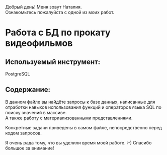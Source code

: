 <!DOCTYPE html>
<body>
                <span class="content__description">Добрый день! Меня зовут Наталия. <br/> Ознакомьтесь пожалуйста с одной из моих работ.</span>
                </nav>
            </div>
        </div>
        <div class="content__main">
            <h1 class="content__about-header">Работа с БД по прокату видеофильмов</h1>
            <div class="content__main-item">
                <div class="main-item__description">
                   <h2 class="content__subheader">Используемый инструмент:</h2>
                    <p>PostgreSQL</p>
                </div>
              <h2 class="content__subheader">Содержание:</h2>
                    <p>В данном файле вы найдёте запросы к базе данных, написанные для отработки навыков использования функций и операторов языка SQL по поиску значений в массиве.
              <br/>А также работу с материализованными представлениями. </p>
              </p>Конкретные задачи приведены в самом файле, непосредственно перед кодом запросов.</p>
            </div>
            <div class="content__main-item">
                <div class="main-item__description">
                    <p>Я очень рада тому, что вы уделили время моей работе. :-) Спасибо большое за внимание!</p>
                </div>
</body>
</html>
